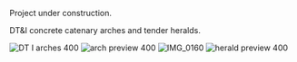 Project under construction.

DT&I concrete catenary arches and tender heralds.

![DT I arches 400](https://github.com/user-attachments/assets/9bf50e84-deca-4036-9af5-e40b942f115d)
![arch preview 400](https://github.com/user-attachments/assets/70f34fda-d999-4c48-8919-2c3f8b0ef818)
![IMG_0160](https://github.com/user-attachments/assets/735e7367-906c-4920-8e1e-d3d128595260)
![herald preview 400](https://github.com/user-attachments/assets/2aed820e-df66-4683-970a-0827356c431f)

